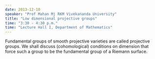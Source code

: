 ```yaml
---
date: 2013-12-10
speaker: "Prof Mahan Mj RKM Vivekananda University"
title: "Low dimensional projective groups"
time: "3:30 - 4:30 p.m." 
time: "Lecture Hall I, Department of Mathematics"
---
```

Fundamental groups of smooth projective varieties are called
projective groups. We shall discuss (cohomological) conditions on
dimension that
force such a group to be the fundamental group of a Riemann surface.
